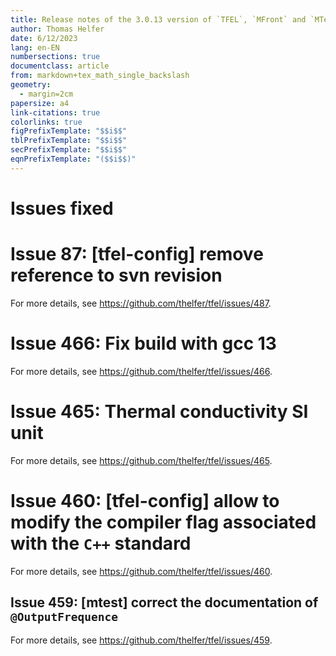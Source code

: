 ```yaml
---
title: Release notes of the 3.0.13 version of `TFEL`, `MFront` and `MTest`
author: Thomas Helfer
date: 6/12/2023
lang: en-EN
numbersections: true
documentclass: article
from: markdown+tex_math_single_backslash
geometry:
  - margin=2cm
papersize: a4
link-citations: true
colorlinks: true
figPrefixTemplate: "$$i$$"
tblPrefixTemplate: "$$i$$"
secPrefixTemplate: "$$i$$"
eqnPrefixTemplate: "($$i$$)"
---
```


# Issues fixed

# Issue 87: [tfel-config] remove reference to svn revision

For more details, see <https://github.com/thelfer/tfel/issues/487>.

# Issue 466: Fix build with gcc 13

For more details, see <https://github.com/thelfer/tfel/issues/466>.

# Issue 465: Thermal conductivity SI unit

For more details, see <https://github.com/thelfer/tfel/issues/465>.

# Issue 460: [tfel-config] allow to modify the compiler flag associated with the `C++` standard 

For more details, see <https://github.com/thelfer/tfel/issues/460>.

## Issue 459: [mtest] correct the documentation of `@OutputFrequence`

For more details, see <https://github.com/thelfer/tfel/issues/459>.
